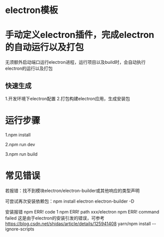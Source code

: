 # electron模板

# 手动定义electron插件，完成electron的自动运行以及打包
 无须额外启动端口运行electron进程，运行项目以及build时，会自动执行electron的运行以及打包
## 快速生成
1.开发环境下electron配置
2.打包构建electron应用，生成安装包

# 运行步骤
1.npm install

2.npm run dev 

3.npm run build

# 常见错误
若报错：找不到模块electron/electron-builder或其他响应的类型声明

可尝试再次安装依赖包：npm install electron electron-builder -D

安装报错
npm ERR! code 1
npm ERR! path xxx/electron
npm ERR! command failed
这是由于electron的安装引发的错误，可参考
https://blog.csdn.net/shidas/article/details/125941408
 yarn/npm   install --ignore-scripts
